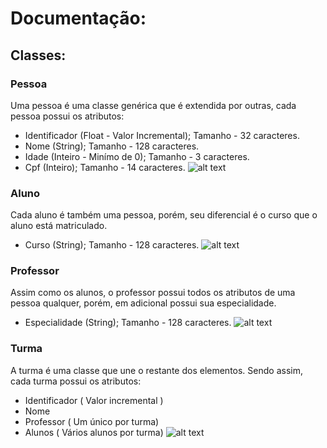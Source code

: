 ﻿# Documentação:

## Classes:
### Pessoa
Uma pessoa é uma classe genérica que é extendida por outras, cada pessoa possui os atributos:
- Identificador (Float - Valor Incremental); Tamanho - 32 caracteres.
- Nome (String); Tamanho - 128 caracteres.
- Idade (Inteiro - Minímo de 0); Tamanho - 3 caracteres.
- Cpf (Inteiro); Tamanho - 14 caracteres.
![alt text](https://github.com/augustobmoura/IApl-2019-1-TURMA/blob/master/AS01/1.%20Documentos/FormatoCampos/CampoPessoa.png)

### Aluno
Cada aluno é também uma pessoa, porém, seu diferencial é o curso que o aluno está matriculado.
- Curso (String); Tamanho - 128 caracteres.
![alt text](https://github.com/augustobmoura/IApl-2019-1-TURMA/blob/master/AS01/1.%20Documentos/FormatoCampos/CampoAluno.png)

### Professor
Assim como os alunos, o professor possui todos os atributos de uma pessoa qualquer, porém, em adicional possui sua especialidade.
- Especialidade (String); Tamanho - 128 caracteres.
![alt text](https://github.com/augustobmoura/IApl-2019-1-TURMA/blob/master/AS01/1.%20Documentos/FormatoCampos/CampoProfessor.png)

### Turma
A turma é uma classe que une o restante dos elementos. Sendo assim, cada turma possui os atributos:
- Identificador ( Valor incremental )
- Nome
- Professor ( Um único por turma)
- Alunos ( Vários alunos por turma)
![alt text](https://github.com/augustobmoura/IApl-2019-1-TURMA/blob/master/AS01/1.%20Documentos/FormatoCampos/CampoTurma.png)
